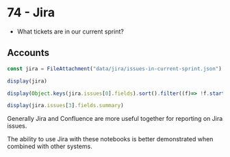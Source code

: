 # 74 - Jira

<div class="note" label="Questions">

- What tickets are in our current sprint?

</div>

## Accounts
```js
const jira = FileAttachment("data/jira/issues-in-current-sprint.json").json();
```

```js
display(jira)
```

```js
display(Object.keys(jira.issues[0].fields).sort().filter((f)=> !f.startsWith("customfield")))
```

```js
display(jira.issues[3].fields.summary)
```

<div class="tip" label="FYI">
Generally Jira and Confluence are more useful together for reporting on Jira issues.

The ability to use Jira with these notebooks is better demonstrated when combined with other systems.
</div>
